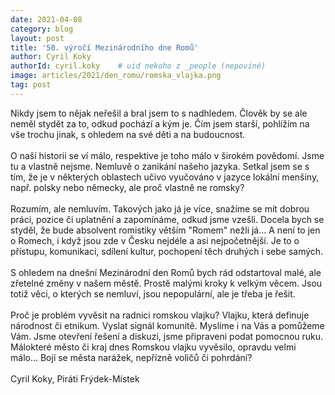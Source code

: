```yaml
---
date: 2021-04-08
category: blog
layout: post
title: '50. výročí Mezinárodního dne Romů'
author: Cyril Koky
authorId: cyril.koky    # uid nekoho z _people (nepoviné)
image: articles/2021/den_romu/romska_vlajka.png
tag: post
---
```

Nikdy jsem to nějak neřešil a bral jsem to s nadhledem. Člověk by se ale neměl stydět za to, odkud pochází a kým je. Čím jsem starší, pohlížím na vše trochu jinak, s ohledem na své děti a na budoucnost.
<br>
<br>
O naší historii se ví málo, respektive je toho málo v širokém povědomí. Jsme tu a vlastně nejsme. Nemluvě o zanikání našeho jazyka. Setkal jsem se s tím, že je v některých oblastech učivo vyučováno v jazyce lokální menšiny, např. polsky nebo německy, ale proč vlastně ne romsky?
<br>
<br>
Rozumím, ale nemluvím. Takových jako já je více, snažíme se mít dobrou práci, pozice či uplatnění a zapomínáme, odkud jsme vzešli. Docela bych se styděl, že bude absolvent romistiky větším "Romem" nežli já... A není to jen o Romech, i když jsou zde v Česku nejdéle a asi nejpočetnější. Je to o přístupu, komunikaci, sdílení kultur, pochopení těch druhých i sebe samých.
<br>
<br>
S ohledem na dnešní Mezinárodní den Romů bych rád odstartoval malé, ale zřetelné změny v našem městě. Prostě malými kroky k velkým věcem. Jsou totiž věci, o kterých se nemluví, jsou nepopulární, ale je třeba je řešit. 
<br>
<br>
Proč je problém vyvěsit na radnici romskou vlajku? Vlajku, která definuje národnost či etnikum. Vyslat signál komunitě. Myslíme i na Vás a pomůžeme Vám. Jsme otevření řešení a diskuzi, jsme připraveni podat pomocnou ruku. Málokteré město či kraj dnes Romskou vlajku vyvěsilo, opravdu velmi málo… Bojí se města narážek, nepřízně voličů či pohrdání?
<br>
<br>
Cyril Koky, Piráti Frýdek-Místek
